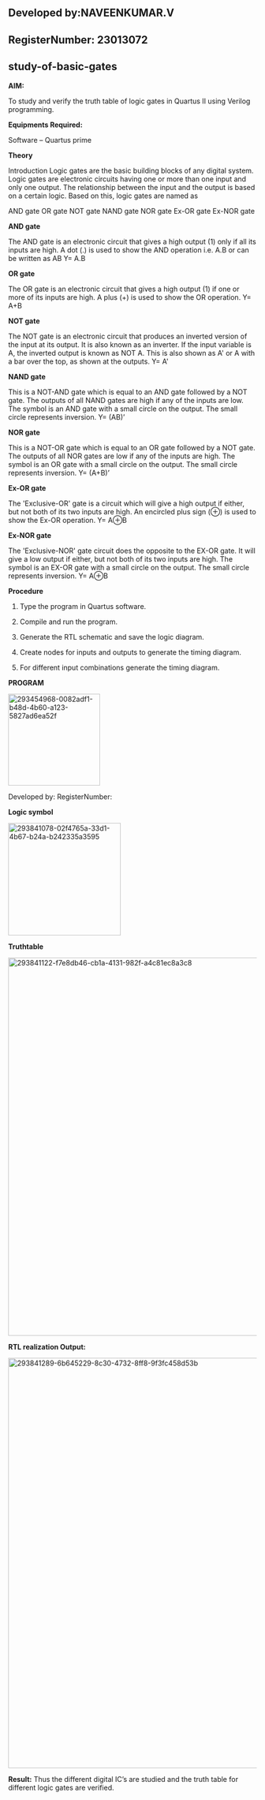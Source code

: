  ## Developed by:NAVEENKUMAR.V
 ## RegisterNumber: 23013072

## study-of-basic-gates

**AIM:** 

To study and verify the truth table of logic gates in Quartus II using Verilog programming.

**Equipments Required:**

Software – Quartus prime 

**Theory**

Introduction Logic gates are the basic building blocks of any digital system. Logic gates are electronic circuits having one or more than one input and only one output. The relationship between the input and the output is based on a certain logic. Based on this, logic gates are named as

AND gate OR gate NOT gate NAND gate NOR gate Ex-OR gate Ex-NOR gate

**AND gate**

The AND gate is an electronic circuit that gives a high output (1) only if all its inputs are high. A dot (.) is used to show the AND operation i.e. A.B or can be written as AB
Y= A.B

**OR gate** 

The OR gate is an electronic circuit that gives a high output (1) if one or more of its inputs are high. A plus (+) is used to show the OR operation.
Y= A+B

**NOT gate**

The NOT gate is an electronic circuit that produces an inverted version of the input at its output. It is also known as an inverter. If the input variable is A, the inverted output is known as NOT A. This is also shown as A' or A with a bar over the top, as shown at the outputs.
Y= A'

**NAND gate**

This is a NOT-AND gate which is equal to an AND gate followed by a NOT gate. The outputs of all NAND gates are high if any of the inputs are low. The symbol is an AND gate with a small circle on the output. The small circle represents inversion.
Y= (AB)’

**NOR gate**

This is a NOT-OR gate which is equal to an OR gate followed by a NOT gate. The outputs of all NOR gates are low if any of the inputs are high. The symbol is an OR gate with a small circle on the output. The small circle represents inversion.
Y= (A+B)’

**Ex-OR gate**

The 'Exclusive-OR' gate is a circuit which will give a high output if either, but not both of its two inputs are high. An encircled plus sign (⊕) is used to show the Ex-OR operation.
Y= A⊕B

**Ex-NOR gate**

The 'Exclusive-NOR' gate circuit does the opposite to the EX-OR gate. It will give a low output if either, but not both of its two inputs are high. The symbol is an EX-OR gate with a small circle on the output. The small circle represents inversion.
Y= A⊕B

**Procedure** 

1.	Type the program in Quartus software.

2.	Compile and run the program.

3.	Generate the RTL schematic and save the logic diagram.

4.	Create nodes for inputs and outputs to generate the timing diagram.

5.	For different input combinations generate the timing diagram.


**PROGRAM**

<img width="186" alt="293454968-0082adf1-b48d-4b60-a123-5827ad6ea52f" src="https://github.com/NaveenKumarV2005/study-of-basic-gates/assets/151476286/b38d1d7e-c74b-48ae-9e0d-3e927fc11f2d">


 Developed by: RegisterNumber: 
 
**Logic symbol**


<img width="228" alt="293841078-02f4765a-33d1-4b67-b24a-b242335a3595" src="https://github.com/NaveenKumarV2005/study-of-basic-gates/assets/151476286/170771b1-a8f8-4e99-96ec-cc0c26541274">





**Truthtable**


<img width="767" alt="293841122-f7e8db46-cb1a-4131-982f-a4c81ec8a3c8" src="https://github.com/NaveenKumarV2005/study-of-basic-gates/assets/151476286/84b2ca7b-34bf-4e39-ac0f-c11d5269f8ee">



**RTL realization Output:** 






<img width="832" alt="293841289-6b645229-8c30-4732-8ff8-9f3fc458d53b" src="https://github.com/NaveenKumarV2005/study-of-basic-gates/assets/151476286/9be7a3d0-4fcf-4ca6-aa66-04ad83b2e348">






**Result:**
  Thus the different digital IC’s are studied and the truth table for different logic gates are verified.

